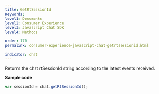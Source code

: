 ```yaml
---
title: GetRtSessionId
Keywords:
level1: Documents
level2: Consumer Experience
level3: Javascript Chat SDK
level4: Methods

order: 170
permalink: consumer-experience-javascript-chat-getrtsessionid.html

indicator: chat
---
```


Returns the chat rtSessionId string according to the latest events received.

**Sample code**

```javascript
var sessionId = chat.getRtSessionId();
```
